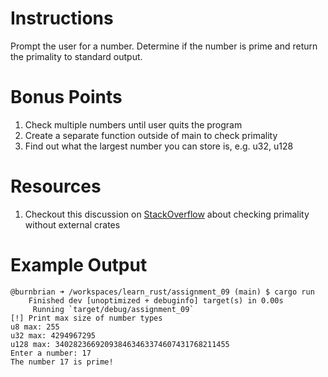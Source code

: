 # Instructions
Prompt the user for a number. Determine if the number is prime and return the primality to standard output.

# Bonus Points
1. Check multiple numbers until user quits the program
2. Create a separate function outside of main to check primality
3. Find out what the largest number you can store is, e.g. u32, u128

# Resources
1. Checkout this discussion on [StackOverflow](https://stackoverflow.com/questions/55790537/calculating-prime-numbers-in-rust) about checking primality without external crates

# Example Output
```terminal_session
@burnbrian ➜ /workspaces/learn_rust/assignment_09 (main) $ cargo run
    Finished dev [unoptimized + debuginfo] target(s) in 0.00s
     Running `target/debug/assignment_09`
[!] Print max size of number types
u8 max: 255
u32 max: 4294967295
u128 max: 340282366920938463463374607431768211455
Enter a number: 17
The number 17 is prime!
```